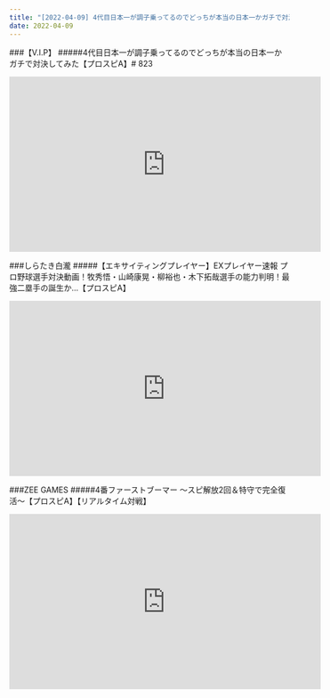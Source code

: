 ```yaml
---
title: "[2022-04-09] 4代目日本一が調子乗ってるのでどっちが本当の日本一かガチで対決してみた【プロスピA】# 823 他"
date: 2022-04-09
---
```

###【V.I.P】
#####4代目日本一が調子乗ってるのでどっちが本当の日本一かガチで対決してみた【プロスピA】# 823
<iframe width="560" height="315" src="https://www.youtube.com/embed/sL6y89EcatA" frameborder="0" allow="accelerometer; autoplay; clipboard-write; encrypted-media; gyroscope; picture-in-picture" allowfullscreen></iframe>

###しらたき白瀧
#####【エキサイティングプレイヤー】EXプレイヤー速報 プロ野球選手対決動画！牧秀悟・山崎康晃・柳裕也・木下拓哉選手の能力判明！最強二塁手の誕生か…【プロスピA】
<iframe width="560" height="315" src="https://www.youtube.com/embed/NzNFcBOvnDQ" frameborder="0" allow="accelerometer; autoplay; clipboard-write; encrypted-media; gyroscope; picture-in-picture" allowfullscreen></iframe>

###ZEE GAMES
#####4番ファーストブーマー  ～スピ解放2回＆特守で完全復活～【プロスピA】【リアルタイム対戦】
<iframe width="560" height="315" src="https://www.youtube.com/embed/LAkTo7VUUMk" frameborder="0" allow="accelerometer; autoplay; clipboard-write; encrypted-media; gyroscope; picture-in-picture" allowfullscreen></iframe>

